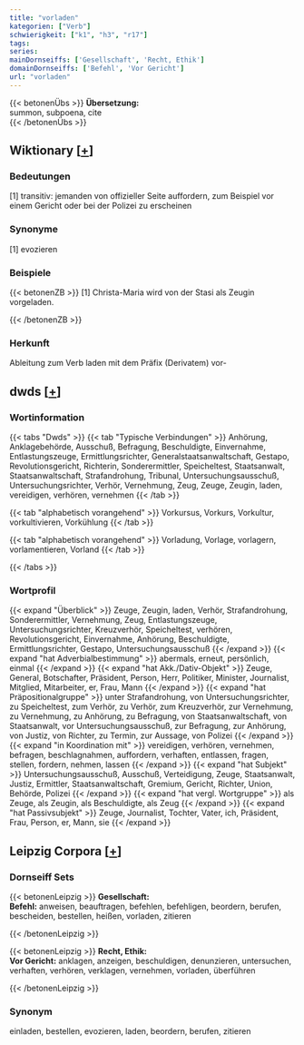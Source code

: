```yaml
---
title: "vorladen"
kategorien: ["Verb"]
schwierigkeit: ["k1", "h3", "r17"]
tags:
series:
mainDornseiffs: ['Gesellschaft', 'Recht, Ethik']
domainDornseiffs: ['Befehl', 'Vor Gericht']
url: "vorladen"
---
```


{{< betonenÜbs >}}
**Übersetzung:**  
summon, subpoena, cite  
{{< /betonenÜbs >}}

## Wiktionary [[+](https://de.wiktionary.org/wiki/vorladen)]

### Bedeutungen
[1] transitiv: jemanden von offizieller Seite auffordern, zum Beispiel vor einem Gericht oder bei der Polizei zu erscheinen  

### Synonyme
[1] evozieren  

### Beispiele
{{< betonenZB >}}
[1] Christa-Maria wird von der Stasi als Zeugin vorgeladen.  

{{< /betonenZB >}}
### Herkunft
Ableitung zum Verb laden mit dem Präfix (Derivatem) vor-  



## dwds [[+](https://www.dwds.de/wb/vorladen)]

### Wortinformation
{{< tabs "Dwds" >}}
{{< tab "Typische Verbindungen" >}}
Anhörung, Anklagebehörde, Ausschuß, Befragung, Beschuldigte, Einvernahme, Entlastungszeuge, Ermittlungsrichter, Generalstaatsanwaltschaft, Gestapo, Revolutionsgericht, Richterin, Sonderermittler, Speicheltest, Staatsanwalt, Staatsanwaltschaft, Strafandrohung, Tribunal, Untersuchungsausschuß, Untersuchungsrichter, Verhör, Vernehmung, Zeug, Zeuge, Zeugin, laden, vereidigen, verhören, vernehmen
{{< /tab >}}

{{< tab "alphabetisch vorangehend" >}}
Vorkursus, Vorkurs, Vorkultur, vorkultivieren, Vorkühlung
{{< /tab >}}

{{< tab "alphabetisch vorangehend" >}}
Vorladung, Vorlage, vorlagern, vorlamentieren, Vorland
{{< /tab >}}

{{< /tabs >}}

### Wortprofil
{{< expand "Überblick" >}} Zeuge, Zeugin, laden, Verhör, Strafandrohung, Sonderermittler, Vernehmung, Zeug, Entlastungszeuge, Untersuchungsrichter, Kreuzverhör, Speicheltest, verhören, Revolutionsgericht, Einvernahme, Anhörung, Beschuldigte, Ermittlungsrichter, Gestapo, Untersuchungsausschuß {{< /expand >}}
{{< expand "hat Adverbialbestimmung" >}} abermals, erneut, persönlich, einmal {{< /expand >}}
{{< expand "hat Akk./Dativ-Objekt" >}} Zeuge, General, Botschafter, Präsident, Person, Herr, Politiker, Minister, Journalist, Mitglied, Mitarbeiter, er, Frau, Mann {{< /expand >}}
{{< expand "hat Präpositionalgruppe" >}} unter Strafandrohung, von Untersuchungsrichter, zu Speicheltest, zum Verhör, zu Verhör, zum Kreuzverhör, zur Vernehmung, zu Vernehmung, zu Anhörung, zu Befragung, von Staatsanwaltschaft, von Staatsanwalt, vor Untersuchungsausschuß, zur Befragung, zur Anhörung, von Justiz, von Richter, zu Termin, zur Aussage, von Polizei {{< /expand >}}
{{< expand "in Koordination mit" >}} vereidigen, verhören, vernehmen, befragen, beschlagnahmen, auffordern, verhaften, entlassen, fragen, stellen, fordern, nehmen, lassen {{< /expand >}}
{{< expand "hat Subjekt" >}} Untersuchungsausschuß, Ausschuß, Verteidigung, Zeuge, Staatsanwalt, Justiz, Ermittler, Staatsanwaltschaft, Gremium, Gericht, Richter, Union, Behörde, Polizei {{< /expand >}}
{{< expand "hat vergl. Wortgruppe" >}} als Zeuge, als Zeugin, als Beschuldigte, als Zeug {{< /expand >}}
{{< expand "hat Passivsubjekt" >}} Zeuge, Journalist, Tochter, Vater, ich, Präsident, Frau, Person, er, Mann, sie {{< /expand >}}

## Leipzig Corpora [[+](https://corpora.uni-leipzig.de/en/res?word=vorladen&corpusId=deu_newscrawl-public_2018)]

### Dornseiff Sets
{{< betonenLeipzig >}}
**Gesellschaft:**  
**Befehl:** anweisen, beauftragen, befehlen, befehligen, beordern, berufen, bescheiden, bestellen, heißen, vorladen, zitieren  

{{< /betonenLeipzig >}}


{{< betonenLeipzig >}}
**Recht, Ethik:**  
**Vor Gericht:** anklagen, anzeigen, beschuldigen, denunzieren, untersuchen, verhaften, verhören, verklagen, vernehmen, vorladen, überführen  

{{< /betonenLeipzig >}}

### Synonym
einladen, bestellen, evozieren, laden, beordern, berufen, zitieren


